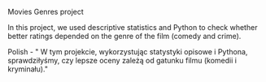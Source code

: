 Movies Genres project

In this project, we used descriptive statistics and Python to check whether better ratings depended on the genre of the film (comedy and crime).

Polish - " W tym projekcie, wykorzystując statystyki opisowe i Pythona, sprawdziłyśmy, czy lepsze oceny zależą od gatunku filmu (komedii i kryminału)."

